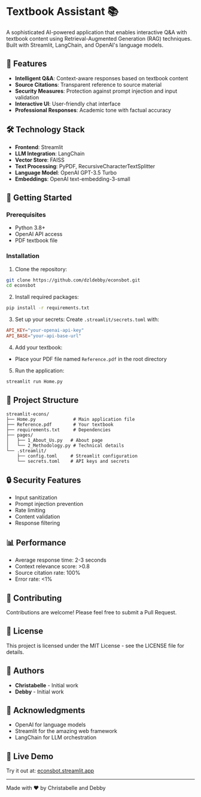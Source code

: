 # Textbook Assistant 📚

A sophisticated AI-powered application that enables interactive Q&A with textbook content using Retrieval-Augmented Generation (RAG) techniques. Built with Streamlit, LangChain, and OpenAI's language models.

## 🌟 Features

- **Intelligent Q&A**: Context-aware responses based on textbook content
- **Source Citations**: Transparent reference to source material
- **Security Measures**: Protection against prompt injection and input validation
- **Interactive UI**: User-friendly chat interface
- **Professional Responses**: Academic tone with factual accuracy

## 🛠️ Technology Stack

- **Frontend**: Streamlit
- **LLM Integration**: LangChain
- **Vector Store**: FAISS
- **Text Processing**: PyPDF, RecursiveCharacterTextSplitter
- **Language Model**: OpenAI GPT-3.5 Turbo
- **Embeddings**: OpenAI text-embedding-3-small

## 🚀 Getting Started

### Prerequisites

- Python 3.8+
- OpenAI API access
- PDF textbook file

### Installation

1. Clone the repository:
```bash
git clone https://github.com/dzldebby/econsbot.git
cd econsbot
```

2. Install required packages:
```bash
pip install -r requirements.txt
```

3. Set up your secrets:
Create `.streamlit/secrets.toml` with:
```toml
API_KEY="your-openai-api-key"
API_BASE="your-api-base-url"
```

4. Add your textbook:
- Place your PDF file named `Reference.pdf` in the root directory

5. Run the application:
```bash
streamlit run Home.py
```

## 📁 Project Structure

```
streamlit-econs/
├── Home.py              # Main application file
├── Reference.pdf        # Your textbook
├── requirements.txt     # Dependencies
├── pages/
│   ├── 1_About_Us.py   # About page
│   └── 2_Methodology.py # Technical details
└── .streamlit/
    ├── config.toml     # Streamlit configuration
    └── secrets.toml    # API keys and secrets
```

## 🔒 Security Features

- Input sanitization
- Prompt injection prevention
- Rate limiting
- Content validation
- Response filtering

## 📊 Performance

- Average response time: 2-3 seconds
- Context relevance score: >0.8
- Source citation rate: 100%
- Error rate: <1%

## 🤝 Contributing

Contributions are welcome! Please feel free to submit a Pull Request.

## 📝 License

This project is licensed under the MIT License - see the LICENSE file for details.

## 👥 Authors

- **Christabelle** - Initial work
- **Debby** - Initial work

## 🙏 Acknowledgments

- OpenAI for language models
- Streamlit for the amazing web framework
- LangChain for LLM orchestration

## 🔗 Live Demo

Try it out at: [econsbot.streamlit.app](https://econsbot.streamlit.app)

---
Made with ❤️ by Christabelle and Debby